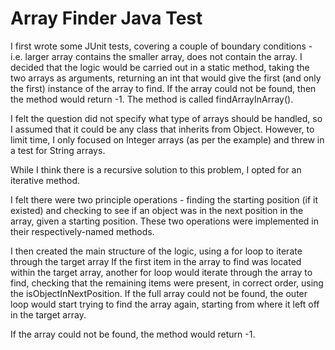 # Array Finder Java Test
I first wrote some JUnit tests, covering a couple of boundary conditions - i.e. larger array contains the smaller array, does not contain the array.
I decided that the logic would be carried out in a static method, taking the two arrays as arguments, returning an int that would give the first (and only the first) instance of the array to find.
If the array could not be found, then the method would return -1.
The method is called findArrayInArray().

I felt the question did not specify what type of arrays should be handled, so I assumed that it could be any class that inherits from Object.
However, to limit time, I only focused on Integer arrays (as per the example) and threw in a test for String arrays.

While I think there is a recursive solution to this problem, I opted for an iterative method.

I felt there were two principle operations - finding the starting position (if it existed) and checking to see if an object was in the next position in the array, given a starting position.
These two operations were implemented in their respectively-named methods.

I then created the main structure of the logic, using a for loop to iterate through the target array
If the first item in the array to find was located within the target array, another for loop would iterate through the array to find, checking that the remaining items were present, in correct order, using the isObjectInNextPosition.
If the full array could not be found, the outer loop would start trying to find the array again, starting from where it left off in the target array.

If the array could not be found, the method would return -1.